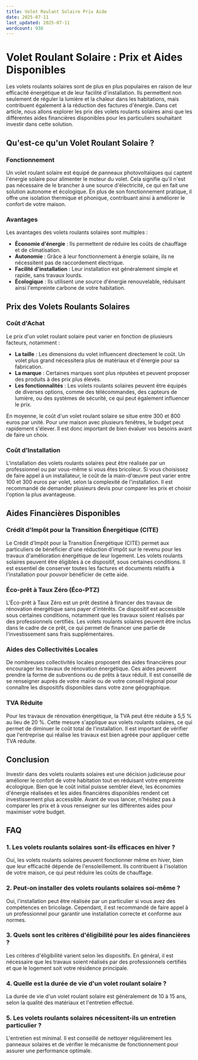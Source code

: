 ```yaml
---
title: Volet Roulant Solaire Prix Aide
date: 2025-07-11
last_updated: 2025-07-11
wordcount: 938
---
```


# Volet Roulant Solaire : Prix et Aides Disponibles

Les volets roulants solaires sont de plus en plus populaires en raison de leur efficacité énergétique et de leur facilité d'installation. Ils permettent non seulement de réguler la lumière et la chaleur dans les habitations, mais contribuent également à la réduction des factures d'énergie. Dans cet article, nous allons explorer les prix des volets roulants solaires ainsi que les différentes aides financières disponibles pour les particuliers souhaitant investir dans cette solution.

## Qu'est-ce qu'un Volet Roulant Solaire ?

### Fonctionnement

Un volet roulant solaire est équipé de panneaux photovoltaïques qui captent l'énergie solaire pour alimenter le moteur du volet. Cela signifie qu'il n'est pas nécessaire de le brancher à une source d'électricité, ce qui en fait une solution autonome et écologique. En plus de son fonctionnement pratique, il offre une isolation thermique et phonique, contribuant ainsi à améliorer le confort de votre maison.

### Avantages

Les avantages des volets roulants solaires sont multiples :
- **Économie d'énergie** : Ils permettent de réduire les coûts de chauffage et de climatisation.
- **Autonomie** : Grâce à leur fonctionnement à énergie solaire, ils ne nécessitent pas de raccordement électrique.
- **Facilité d'installation** : Leur installation est généralement simple et rapide, sans travaux lourds.
- **Écologique** : Ils utilisent une source d'énergie renouvelable, réduisant ainsi l'empreinte carbone de votre habitation.

## Prix des Volets Roulants Solaires

### Coût d'Achat

Le prix d'un volet roulant solaire peut varier en fonction de plusieurs facteurs, notamment :
- **La taille** : Les dimensions du volet influencent directement le coût. Un volet plus grand nécessitera plus de matériaux et d'énergie pour sa fabrication.
- **La marque** : Certaines marques sont plus réputées et peuvent proposer des produits à des prix plus élevés.
- **Les fonctionnalités** : Les volets roulants solaires peuvent être équipés de diverses options, comme des télécommandes, des capteurs de lumière, ou des systèmes de sécurité, ce qui peut également influencer le prix.

En moyenne, le coût d'un volet roulant solaire se situe entre 300 et 800 euros par unité. Pour une maison avec plusieurs fenêtres, le budget peut rapidement s'élever. Il est donc important de bien évaluer vos besoins avant de faire un choix.

### Coût d'Installation

L'installation des volets roulants solaires peut être réalisée par un professionnel ou par vous-même si vous êtes bricoleur. Si vous choisissez de faire appel à un installateur, le coût de la main-d'œuvre peut varier entre 100 et 300 euros par volet, selon la complexité de l'installation. Il est recommandé de demander plusieurs devis pour comparer les prix et choisir l'option la plus avantageuse.

## Aides Financières Disponibles

### Crédit d'Impôt pour la Transition Énergétique (CITE)

Le Crédit d'Impôt pour la Transition Énergétique (CITE) permet aux particuliers de bénéficier d'une réduction d'impôt sur le revenu pour les travaux d'amélioration énergétique de leur logement. Les volets roulants solaires peuvent être éligibles à ce dispositif, sous certaines conditions. Il est essentiel de conserver toutes les factures et documents relatifs à l'installation pour pouvoir bénéficier de cette aide.

### Éco-prêt à Taux Zéro (Éco-PTZ)

L'Éco-prêt à Taux Zéro est un prêt destiné à financer des travaux de rénovation énergétique sans payer d'intérêts. Ce dispositif est accessible sous certaines conditions, notamment que les travaux soient réalisés par des professionnels certifiés. Les volets roulants solaires peuvent être inclus dans le cadre de ce prêt, ce qui permet de financer une partie de l'investissement sans frais supplémentaires.

### Aides des Collectivités Locales

De nombreuses collectivités locales proposent des aides financières pour encourager les travaux de rénovation énergétique. Ces aides peuvent prendre la forme de subventions ou de prêts à taux réduit. Il est conseillé de se renseigner auprès de votre mairie ou de votre conseil régional pour connaître les dispositifs disponibles dans votre zone géographique.

### TVA Réduite

Pour les travaux de rénovation énergétique, la TVA peut être réduite à 5,5 % au lieu de 20 %. Cette mesure s'applique aux volets roulants solaires, ce qui permet de diminuer le coût total de l'installation. Il est important de vérifier que l'entreprise qui réalise les travaux est bien agréée pour appliquer cette TVA réduite.

## Conclusion

Investir dans des volets roulants solaires est une décision judicieuse pour améliorer le confort de votre habitation tout en réduisant votre empreinte écologique. Bien que le coût initial puisse sembler élevé, les économies d'énergie réalisées et les aides financières disponibles rendent cet investissement plus accessible. Avant de vous lancer, n'hésitez pas à comparer les prix et à vous renseigner sur les différentes aides pour maximiser votre budget.

## FAQ

### 1. Les volets roulants solaires sont-ils efficaces en hiver ?

Oui, les volets roulants solaires peuvent fonctionner même en hiver, bien que leur efficacité dépende de l'ensoleillement. Ils contribuent à l'isolation de votre maison, ce qui peut réduire les coûts de chauffage.

### 2. Peut-on installer des volets roulants solaires soi-même ?

Oui, l'installation peut être réalisée par un particulier si vous avez des compétences en bricolage. Cependant, il est recommandé de faire appel à un professionnel pour garantir une installation correcte et conforme aux normes.

### 3. Quels sont les critères d'éligibilité pour les aides financières ?

Les critères d'éligibilité varient selon les dispositifs. En général, il est nécessaire que les travaux soient réalisés par des professionnels certifiés et que le logement soit votre résidence principale.

### 4. Quelle est la durée de vie d'un volet roulant solaire ?

La durée de vie d'un volet roulant solaire est généralement de 10 à 15 ans, selon la qualité des matériaux et l'entretien effectué.

### 5. Les volets roulants solaires nécessitent-ils un entretien particulier ?

L'entretien est minimal. Il est conseillé de nettoyer régulièrement les panneaux solaires et de vérifier le mécanisme de fonctionnement pour assurer une performance optimale.
